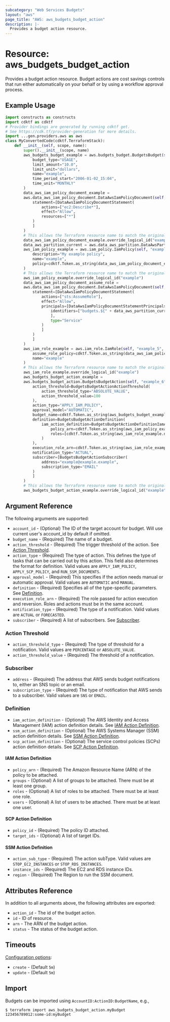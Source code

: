 ```yaml
---
subcategory: "Web Services Budgets"
layout: "aws"
page_title: "AWS: aws_budgets_budget_action"
description: |-
  Provides a budget action resource.
---
```


# Resource: aws_budgets_budget_action

Provides a budget action resource. Budget actions are cost savings controls that run either automatically on your behalf or by using a workflow approval process.

## Example Usage

```python
import constructs as constructs
import cdktf as cdktf
# Provider bindings are generated by running cdktf get.
# See https://cdk.tf/provider-generation for more details.
import ...gen.providers.aws as aws
class MyConvertedCode(cdktf.TerraformStack):
    def __init__(self, scope, name):
        super().__init__(scope, name)
        aws_budgets_budget_example = aws.budgets_budget.BudgetsBudget(self, "example",
            budget_type="USAGE",
            limit_amount="10.0",
            limit_unit="dollars",
            name="example",
            time_period_start="2006-01-02_15:04",
            time_unit="MONTHLY"
        )
        data_aws_iam_policy_document_example =
        aws.data_aws_iam_policy_document.DataAwsIamPolicyDocument(self, "example_1",
            statement=[DataAwsIamPolicyDocumentStatement(
                actions=["ec2:Describe*"],
                effect="Allow",
                resources=["*"]
            )
            ]
        )
        # This allows the Terraform resource name to match the original name. You can remove the call if you don't need them to match.
        data_aws_iam_policy_document_example.override_logical_id("example")
        data_aws_partition_current = aws.data_aws_partition.DataAwsPartition(self, "current")
        aws_iam_policy_example = aws.iam_policy.IamPolicy(self, "example_3",
            description="My example policy",
            name="example",
            policy=cdktf.Token.as_string(data_aws_iam_policy_document_example.json)
        )
        # This allows the Terraform resource name to match the original name. You can remove the call if you don't need them to match.
        aws_iam_policy_example.override_logical_id("example")
        data_aws_iam_policy_document_assume_role =
        aws.data_aws_iam_policy_document.DataAwsIamPolicyDocument(self, "assume_role",
            statement=[DataAwsIamPolicyDocumentStatement(
                actions=["sts:AssumeRole"],
                effect="Allow",
                principals=[DataAwsIamPolicyDocumentStatementPrincipals(
                    identifiers=["budgets.${" + data_aws_partition_current.dns_suffix + "}"
                    ],
                    type="Service"
                )
                ]
            )
            ]
        )
        aws_iam_role_example = aws.iam_role.IamRole(self, "example_5",
            assume_role_policy=cdktf.Token.as_string(data_aws_iam_policy_document_assume_role.json),
            name="example"
        )
        # This allows the Terraform resource name to match the original name. You can remove the call if you don't need them to match.
        aws_iam_role_example.override_logical_id("example")
        aws_budgets_budget_action_example =
        aws.budgets_budget_action.BudgetsBudgetAction(self, "example_6",
            action_threshold=BudgetsBudgetActionActionThreshold(
                action_threshold_type="ABSOLUTE_VALUE",
                action_threshold_value=100
            ),
            action_type="APPLY_IAM_POLICY",
            approval_model="AUTOMATIC",
            budget_name=cdktf.Token.as_string(aws_budgets_budget_example.name),
            definition=BudgetsBudgetActionDefinition(
                iam_action_definition=BudgetsBudgetActionDefinitionIamActionDefinition(
                    policy_arn=cdktf.Token.as_string(aws_iam_policy_example.arn),
                    roles=[cdktf.Token.as_string(aws_iam_role_example.name)]
                )
            ),
            execution_role_arn=cdktf.Token.as_string(aws_iam_role_example.arn),
            notification_type="ACTUAL",
            subscriber=[BudgetsBudgetActionSubscriber(
                address="example@example.example",
                subscription_type="EMAIL"
            )
            ]
        )
        # This allows the Terraform resource name to match the original name. You can remove the call if you don't need them to match.
        aws_budgets_budget_action_example.override_logical_id("example")
```

## Argument Reference

The following arguments are supported:

* `account_id` - (Optional) The ID of the target account for budget. Will use current user's account_id by default if omitted.
* `budget_name` - (Required) The name of a budget.
* `action_threshold` - (Required) The trigger threshold of the action. See [Action Threshold](#action-threshold).
* `action_type` - (Required) The type of action. This defines the type of tasks that can be carried out by this action. This field also determines the format for definition. Valid values are `APPLY_IAM_POLICY`, `APPLY_SCP_POLICY`, and `RUN_SSM_DOCUMENTS`.
* `approval_model` - (Required) This specifies if the action needs manual or automatic approval. Valid values are `AUTOMATIC` and `MANUAL`.
* `definition` - (Required) Specifies all of the type-specific parameters. See [Definition](#definition).
* `execution_role_arn` - (Required) The role passed for action execution and reversion. Roles and actions must be in the same account.
* `notification_type` - (Required) The type of a notification. Valid values are `ACTUAL` or `FORECASTED`.
* `subscriber` - (Required) A list of subscribers. See [Subscriber](#subscriber).

### Action Threshold

* `action_threshold_type` - (Required) The type of threshold for a notification. Valid values are `PERCENTAGE` or `ABSOLUTE_VALUE`.
* `action_threshold_value` - (Required) The threshold of a notification.

### Subscriber

* `address` - (Required) The address that AWS sends budget notifications to, either an SNS topic or an email.
* `subscription_type` - (Required) The type of notification that AWS sends to a subscriber. Valid values are `SNS` or `EMAIL`.

### Definition

* `iam_action_definition` - (Optional) The AWS Identity and Access Management (IAM) action definition details. See [IAM Action Definition](#iam-action-definition).
* `ssm_action_definition` - (Optional) The AWS Systems Manager (SSM) action definition details. See [SSM Action Definition](#ssm-action-definition).
* `scp_action_definition` - (Optional) The service control policies (SCPs) action definition details. See [SCP Action Definition](#scp-action-definition).

#### IAM Action Definition

* `policy_arn` - (Required) The Amazon Resource Name (ARN) of the policy to be attached.
* `groups` - (Optional) A list of groups to be attached. There must be at least one group.
* `roles` - (Optional) A list of roles to be attached. There must be at least one role.
* `users` - (Optional) A list of users to be attached. There must be at least one user.

#### SCP Action Definition

* `policy_id` - (Required) The policy ID attached.
* `target_ids` - (Optional) A list of target IDs.

#### SSM Action Definition

* `action_sub_type` - (Required) The action subType. Valid values are `STOP_EC2_INSTANCES` or `STOP_RDS_INSTANCES`.
* `instance_ids` - (Required) The EC2 and RDS instance IDs.
* `region` - (Required) The Region to run the SSM document.

## Attributes Reference

In addition to all arguments above, the following attributes are exported:

* `action_id` - The id of the budget action.
* `id` - ID of resource.
* `arn` - The ARN of the budget action.
* `status` - The status of the budget action.

## Timeouts

[Configuration options](https://developer.hashicorp.com/terraform/language/resources/syntax#operation-timeouts):

* `create` - (Default `5m`)
* `update` - (Default `5m`)

## Import

Budgets can be imported using `AccountID:ActionID:BudgetName`, e.g.,

`$ terraform import aws_budgets_budget_action.myBudget 123456789012:some-id:myBudget`

<!-- cache-key: cdktf-0.17.0-pre.15 input-b6549a6bb16759eb5ecee3e3e9f5bcd126f3eae63f2a05fb495f2de6d97a7c11 -->